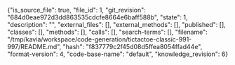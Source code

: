 {"is_source_file": true, "file_id": 1, "git_revision": "684d0eae972d3dd863535cdcfe8664e6baff588b", "state": 1, "description": "", "external_files": [], "external_methods": [], "published": [], "classes": [], "methods": [], "calls": [], "search-terms": [], "filename": "/tmp/kavia/workspace/code-generation/tictactoe-classic-991-997/README.md", "hash": "f837779c2f45d08d5ffea8054ffad44e", "format-version": 4, "code-base-name": "default", "knowledge_revision": 6}